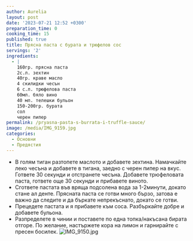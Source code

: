 ```yaml
---
author: Aurelia
layout: post
date: '2023-07-21 12:52 +0300'
preparation_time: 0
cooking_time: 15
published: true
title: Прясна паста с бурата и трюфелов сос
servings: '2'
ingredients:
  - |
    160гр. прясна паста
    2с.л. зехтин
    40гр. краве масло
    4 скилидки чесън
    6 с.л. трюфелова паста
    60мл. бяло вино
    40 мл. телешки бульон
    150-200гр. бурата
    сол 
    черен пипер 
permalink: /pryasna-pasta-s-burrata-i-truffle-sauce/
image: /media/IMG_9159.jpg
categories:
  - Основни
  - Предястия
---
```

- В голям тиган разтопете маслото и добавете зехтина. Намачкайте леко чесъна и добавете в тигана, заедно с черен пипер на вкус. Гответе 30 секунди и отстранете чесъна. Добавете трюфеловата паста, гответе още 30 секунди и прибавете виното. 
- Сгответе пастата във вряща подсолена вода за 1-2минути, докато стане ал денте. Прясната паста се готви много бързо, затова е важно да следите и да бъркате непрекъснато, докато се готви. 
- Прецедете пастата и я прибавете към соса. Разбъркайте добре и добавете бульона. 
- Разпределете в чинии и поставете по една топка/накъсана бирата отгоре. По желание, настържете кора на лимон и гарнирайте с пресен босилек.
![IMG_9150.jpg]({{site.baseurl}}/media/IMG_9150.jpg)
